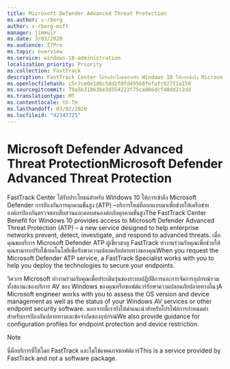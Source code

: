 ```yaml
---
title: Microsoft Defender Advanced Threat Protection
ms.author: v-rberg
author: v-rberg-msft
manager: jimmuir
ms.date: 3/03/2020
ms.audience: ITPro
ms.topic: overview
ms.service: windows-10-administration
localization_priority: Priority
ms.collection: FastTrack
description: FastTrack Center ได้รับประโยชน์สำหรับ Windows 10 ให้การเข้าถึง Microsoft Defender การป้องกันการคุกคามขั้นสูง (ATP) –บริการใหม่ที่ออกแบบมาเพื่อช่วยให้เครือข่ายองค์กรป้องกันตรวจสอบสืบสวนและตอบสนองต่อภัยคุกคามขั้นสูง
ms.openlocfilehash: c5c7ce0e1d6c58d2f0fd49568fefafc927f1a150
ms.sourcegitcommit: 79a5b31863be3d554223f75ca866dcf40dd2c2dd
ms.translationtype: MT
ms.contentlocale: th-TH
ms.lasthandoff: 03/02/2020
ms.locfileid: "42347725"
---
```

# <a name="microsoft-defender-advanced-threat-protection"></a><span data-ttu-id="94e44-103">Microsoft Defender Advanced Threat Protection</span><span class="sxs-lookup"><span data-stu-id="94e44-103">Microsoft Defender Advanced Threat Protection</span></span>

<span data-ttu-id="94e44-104">FastTrack Center ได้รับประโยชน์สำหรับ Windows 10 ให้การเข้าถึง Microsoft Defender การป้องกันการคุกคามขั้นสูง (ATP) –บริการใหม่ที่ออกแบบมาเพื่อช่วยให้เครือข่ายองค์กรป้องกันตรวจสอบสืบสวนและตอบสนองต่อภัยคุกคามขั้นสูง</span><span class="sxs-lookup"><span data-stu-id="94e44-104">The FastTrack Center Benefit for Windows 10 provides access to Microsoft Defender Advanced Threat Protection (ATP) – a new service designed to help enterprise networks prevent, detect, investigate, and respond to advanced threats.</span></span> <span data-ttu-id="94e44-105">เมื่อคุณขอบริการ Microsoft Defender ATP ผู้เชี่ยวชาญ FastTrack ทำงานร่วมกับคุณเพื่อช่วยให้คุณสามารถปรับใช้เทคโนโลยีเพื่อรักษาความปลอดภัยปลายทางของคุณ</span><span class="sxs-lookup"><span data-stu-id="94e44-105">When you request the Microsoft Defender ATP service, a FastTrack Specialist works with you to help you deploy the technologies to secure your endpoints.</span></span>

<span data-ttu-id="94e44-106">วิศวกร Microsoft ทำงานร่วมกับคุณเพื่อประเมินรุ่นของระบบปฏิบัติการและการจัดการอุปกรณ์รวมทั้งสถานะของบริการ AV ของ Windows ของคุณหรือซอฟต์แวร์รักษาความปลอดภัยปลายทางอื่นๆ</span><span class="sxs-lookup"><span data-stu-id="94e44-106">A Microsoft engineer works with you to assess the OS version and device management as well as the status of your Windows AV services or other endpoint security software.</span></span> <span data-ttu-id="94e44-107">นอกจากนี้เรายังให้คำแนะนำสำหรับโปรไฟล์การกำหนดค่าสำหรับการป้องกันปลายทางและข้อจำกัดของอุปกรณ์</span><span class="sxs-lookup"><span data-stu-id="94e44-107">We also provide guidance for configuration profiles for endpoint protection and device restriction.</span></span>  

> [!NOTE]
> <span data-ttu-id="94e44-108">นี่คือบริการที่ให้โดย FastTrack และไม่ใช่แพคเกจซอฟต์แวร์</span><span class="sxs-lookup"><span data-stu-id="94e44-108">This is a service provided by FastTrack and not a software package.</span></span> 